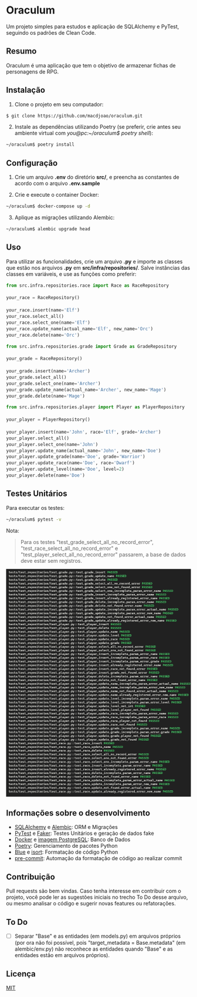 # Oraculum
Um projeto simples para estudos e aplicação de SQLAlchemy e PyTest, seguindo os padrões de Clean Code.

## Resumo
Oraculum é uma aplicação que tem o objetivo de armazenar fichas de personagens de RPG.

## Instalação
1. Clone o projeto em seu computador:
```sh
$ git clone https://github.com/macdjoao/oraculum.git
```

2. Instale as dependências utilizando Poetry (se preferir, crie antes seu ambiente virtual com *you@pc:~/oraculum$ poetry shell*):
```sh
~/oraculum$ poetry install
```

## Configuração
1. Crie um arquivo **.env** do diretório **src/**, e preencha as constantes de acordo com o arquivo **.env.sample**

2. Crie e execute o container Docker:
```sh
~/oraculum$ docker-compose up -d
```

3. Aplique as migrações utilizando Alembic:
```sh
~/oraculum$ alembic upgrade head
```
## Uso
Para utilizar as funcionalidades, crie um arquivo **.py** e importe as classes que estão nos arquivos **.py** em **src/infra/repositories/**. Salve instâncias das classes em variáveis, e use as funções como preferir:

```python
from src.infra.repositories.race import Race as RaceRepository

your_race = RaceRepository()

your_race.insert(name='Elf')
your_race.select_all()
your_race.select_one(name='Elf')
your_race.update_name(actual_name='Elf', new_name='Orc')
your_race.delete(name='Orc')
```

```python
from src.infra.repositories.grade import Grade as GradeRepository

your_grade = RaceRepository()

your_grade.insert(name='Archer')
your_grade.select_all()
your_grade.select_one(name='Archer')
your_grade.update_name(actual_name='Archer', new_name='Mage')
your_grade.delete(name='Mage')
```

```python
from src.infra.repositories.player import Player as PlayerRepository

your_player = PlayerRepository()

your_player.insert(name='John', race='Elf', grade='Archer')
your_player.select_all()
your_player.select_one(name='John')
your_player.update_name(actual_name='John', new_name='Doe')
your_player.update_grade(name='Doe', grade='Warrior')
your_player.update_race(name='Doe', race='Dwarf')
your_player.update_level(name='Doe', level=2)
your_player.delete(name='Doe')
```

## Testes Unitários
Para executar os testes:

```sh
~/oraculum$ pytest -v
```

Nota:

> Para os testes "test_grade_select_all_no_record_error", "test_race_select_all_no_record_error" e "test_player_select_all_no_record_error" passarem, a base de dados deve estar sem registros.

![Tests PrintScreen](tests-printscr.png)

## Informações sobre o desenvolvimento
- [SQLAlchemy](https://www.sqlalchemy.org/) e [Alembic](https://alembic.sqlalchemy.org/en/latest/): ORM e Migrações
- [PyTest](https://docs.pytest.org/en/7.3.x/) e [Faker](https://faker.readthedocs.io/en/master/): Testes Unitários e geração de dados fake
- [Docker](https://www.docker.com/) e [imagem PostgreSQL](https://hub.docker.com/_/postgres): Banco de Dados
- [Poetry](https://python-poetry.org/): Gerenciamento de pacotes Python
- [Blue](https://blue.readthedocs.io/en/latest/) e [isort](https://pycqa.github.io/isort/): Formatação de código Python
- [pre-commit](https://pre-commit.com/): Automação da formatação de código ao realizar commit

## Contribuição
Pull requests são bem vindas. Caso tenha interesse em contribuir com o projeto, você pode ler as sugestões iniciais no trecho To Do desse arquivo, ou mesmo analisar o código e sugerir novas features ou refatorações.

## To Do
- [ ] Separar "Base" e as entidades (em models.py) em arquivos próprios (por ora não foi possível, pois "target_metadata = Base.metadata" (em alembic/env.py) não reconhece as entidades quando "Base" e as entidades estão em arquivos próprios).

## Licença

[MIT](https://choosealicense.com/licenses/mit/)
